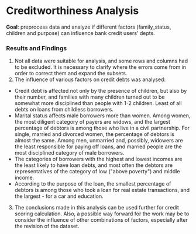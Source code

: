 # Creditworthiness Analysis

**Goal**: preprocess data and analyze if different factors (family_status, children and purpose) can influence bank credit users' depts.

### Results and Findings
1. Not all data were suitable for analysis, and some rows and columns had to be excluded. It is necessary to clarify where the errors come from in order to correct them and expand the subsets.
2. The influence of various factors on credit debts was analysed:
- Credit debt is affected not only by the presence of children, but also by their number, and families with many children turned out to be somewhat more disciplined than people with 1-2 children. Least of all debts on loans from childless borrowers.
- Marital status affects male borrowers more than women. Among women, the most diligent category of payers are widows, and the largest percentage of debtors is among those who live in a civil partnership. For single, married and divorced women, the percentage of debtors is almost the same. Among men, unmarried and, possibly, widowers are the least responsible for paying off loans, and married people are the most disciplined category of male borrowers. 
- The categories of borrowers with the highest and lowest incomes are the least likely to have loan debts, and most often the debtors are representatives of the category of low ("above poverty") and middle income.
- According to the purpose of the loan, the smallest percentage of debtors is among those who took a loan for real estate transactions, and the largest - for a car and education.
3. The conclusions made in this analysis can be used further for credit scoring calculation. Also, a possible way forward for the work may be to consider the influence of other combinations of factors, especially after the revision of the dataset.
